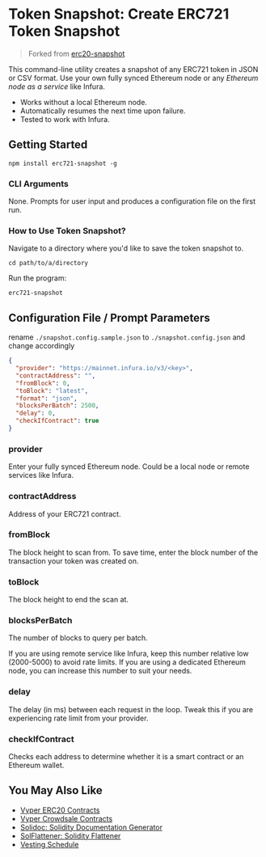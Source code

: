 # Token Snapshot: Create ERC721 Token Snapshot

> Forked from [erc20-snapshot](https://github.com/binodnp/erc20-snapshot)

This command-line utility creates a snapshot of any ERC721 token in JSON or CSV format. Use your own fully synced Ethereum node or any _Ethereum node as a service_ like Infura.

- Works without a local Ethereum node.
- Automatically resumes the next time upon failure.
- Tested to work with Infura.

## Getting Started

```
npm install erc721-snapshot -g
```

### CLI Arguments

None. Prompts for user input and produces a configuration file on the first run.

### How to Use Token Snapshot?

Navigate to a directory where you'd like to save the token snapshot to.

```
cd path/to/a/directory
```

Run the program:

```
erc721-snapshot
```

## Configuration File / Prompt Parameters
rename `./snapshot.config.sample.json` to `./snapshot.config.json` and change accordingly

```json
{
  "provider": "https://mainnet.infura.io/v3/<key>",
  "contractAddress": "",
  "fromBlock": 0,
  "toBlock": "latest",
  "format": "json",
  "blocksPerBatch": 2500,
  "delay": 0,
  "checkIfContract": true
}
```

### provider

Enter your fully synced Ethereum node. Could be a local node or remote services like Infura.

### contractAddress

Address of your ERC721 contract.

### fromBlock

The block height to scan from. To save time, enter the block number of the transaction your token was created on.

### toBlock

The block height to end the scan at.

### blocksPerBatch

The number of blocks to query per batch.

If you are using remote service like Infura, keep this number relative low (2000-5000) to avoid rate limits. If you are using a dedicated Ethereum node, you can increase this number to suit your needs.

### delay

The delay (in ms) between each request in the loop. Tweak this if you are experiencing rate limit from your provider.

### checkIfContract

Checks each address to determine whether it is a smart contract or an Ethereum wallet.

## You May Also Like

- [Vyper ERC20 Contracts](https://github.com/binodnp/vyper-erc20)
- [Vyper Crowdsale Contracts](https://github.com/binodnp/vyper-crowdsale)
- [Solidoc: Solidity Documentation Generator](https://github.com/CYBRToken/solidoc)
- [SolFlattener: Solidity Flattener](https://github.com/CYBRToken/sol-flattener)
- [Vesting Schedule](https://github.com/binodnp/vesting-schedule)
